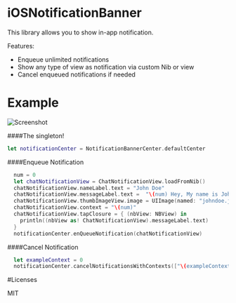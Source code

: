# iOSNotificationBanner

This library allows you to show in-app notification.

Features:
- Enqueue unlimited notifications
- Show any type of view as notification via custom Nib or view
- Cancel enqueued notifications if needed

# Example 

![Screenshot](http://i.imgur.com/gMe0xbo.png?2)

####The singleton!

```swift
let notificationCenter = NotificationBannerCenter.defaultCenter
```

####Enqueue Notification

```swift
  num = 0
  let chatNotificationView = ChatNotificationView.loadFromNib()
  chatNotificationView.nameLabel.text = "John Doe"
  chatNotificationView.messageLabel.text =  "\(num) Hey, My name is John Doe!"
  chatNotificationView.thumbImageView.image = UIImage(named: "johndoe.jpg")
  chatNotificationView.context = "\(num)"
  chatNotificationView.tapClosure = { (nbView: NBView) in
    println((nbView as! ChatNotificationView).messageLabel.text)
  }
  notificationCenter.enQueueNotification(chatNotificationView)
```

####Cancel Notification

```swift
  let exampleContext = 0
  notificationCenter.cancelNotificationsWithContexts(["\(exampleContext)"])
```

#Licenses

MIT
